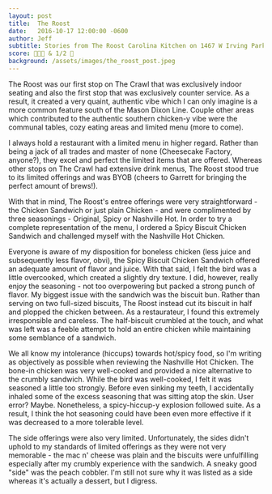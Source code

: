 ```yaml
---
layout: post
title:  The Roost
date:   2016-10-17 12:00:00 -0600
author: Jeff
subtitle: Stories from The Roost Carolina Kitchen on 1467 W Irving Park Rd, Chicago, IL
score: 🍗🍗🍗 & 1/2 🍗
background: /assets/images/the_roost_post.jpeg
---
```


The Roost was our first stop on The Crawl that was exclusively indoor seating and also the first stop that was exclusively counter service. As a result, it created a very quaint, authentic vibe which I can only imagine is a more common feature south of the Mason Dixon Line. Couple other areas which contributed to the authentic southern chicken-y vibe were the communal tables, cozy eating areas and limited menu (more to come).

I always hold a restaurant with a limited menu in higher regard. Rather than being a jack of all trades and master of none (Cheesecake Factory, anyone?), they excel and perfect the limited items that are offered. Whereas other stops on The Crawl had extensive drink menus, The Roost stood true to its limited offerings and was BYOB (cheers to Garrett for bringing the perfect amount of brews!). 

With that in mind, The Roost's entree offerings were very straightforward - the Chicken Sandwich or just plain Chicken - and were complimented by three seasonings - Original, Spicy or Nashville Hot. In order to try a complete representation of the menu, I ordered a Spicy Biscuit Chicken Sandwich and challenged myself with the Nashville Hot Chicken.

Everyone is aware of my disposition for boneless chicken (less juice and subsequently less flavor, obvi), the Spicy Biscuit Chicken Sandwich offered an adequate amount of flavor and juice. With that said, I felt the bird was a little overcooked, which created a slightly dry texture. I did, however, really enjoy the seasoning - not too overpowering but packed a strong punch of flavor. My biggest issue with the sandwich was the biscuit bun. Rather than serving on two full-sized biscuits, The Roost instead cut its biscuit in half and plopped the chicken between. As a restaurateur, I found this extremely irresponsible and careless. The half-biscuit crumbled at the touch, and what was left was a feeble attempt to hold an entire chicken while maintaining some semblance of a sandwich.

We all know my intolerance (hiccups) towards hot/spicy food, so I'm writing as objectively as possible when reviewing the Nashville Hot Chicken. The bone-in chicken was very well-cooked and provided a nice alternative to the crumbly sandwich. While the bird was well-cooked, I felt it was seasoned a little too strongly. Before even sinking my teeth, I accidentally inhaled some of the excess seasoning that was sitting atop the skin. User error? Maybe. Nonetheless, a spicy-hiccup-y explosion followed suite. As a result, I think the hot seasoning could have been even more effective if it was decreased to a more tolerable level.

The side offerings were also very limited. Unfortunately, the sides didn't uphold to my standards of limited offerings as they were not very memorable - the mac n' cheese was plain and the biscuits were unfulfilling especially after my crumbly experience with the sandwich. A sneaky good "side" was the peach cobbler. I'm still not sure why it was listed as a side whereas it's actually a dessert, but I digress.
